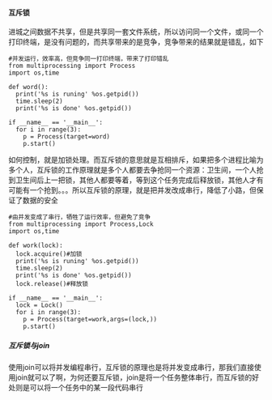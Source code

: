 #### 互斥锁
进城之间数据不共享，但是共享同一套文件系统，所以访问同一个文件，或同一个打印终端，是没有问题的，而共享带来的是竞争，竞争带来的结果就是错乱，如下
```
#并发运行，效率高，但竞争同一打印终端，带来了打印错乱
from multiprocessing import Process
import os,time

def word():
  print('%s is runing' %os.getpid())
  time.sleep(2)
  print('%s is done' %os.getpid())

if __name__ == '__main__':
  for i in range(3):
    p = Process(target=word)
    p.start()
```
如何控制，就是加锁处理。而互斥锁的意思就是互相排斥，如果把多个进程比喻为多个人，互斥锁的工作原理就是多个人都要去争抢同一个资源：卫生间，一个人抢到卫生间后上一把锁，其他人都要等着，等到这个任务完成后释放锁，其他人才有可能有一个抢到。。。所以互斥锁的原理，就是把并发改成串行，降低了小路，但保证了数据的安全
```
#由并发变成了串行，牺牲了运行效率，但避免了竞争
from multiprocessing import Process,Lock
import os,time

def work(lock):
  lock.acquire()#加锁
  print('%s is runing' %os.getpid())
  time.sleep(2)
  print('%s is done' %os.getpid())
  lock.release()#释放锁

if __name__ == '__main__':
  lock = Lock()
  for i in range(3):
    p = Process(target=work,args=(lock,))
    p.start()
```
##### 互斥锁与join
使用join可以将并发编程串行，互斥锁的原理也是将并发变成串行，那我们直接使用join就可以了啊，为何还要互斥锁，join是将一个任务整体串行，而互斥锁的好处则是可以将一个任务中的某一段代码串行
